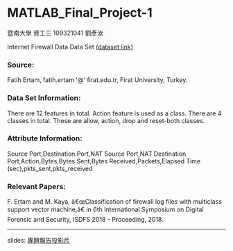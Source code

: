 # MATLAB_Final_Project-1

暨南大學 資工三 109321041 劉彥汝

Internet Firewall Data Data Set
[ (dataset link)](https://archive.ics.uci.edu/ml/datasets/Internet+Firewall+Data)

### Source: 
Fatih Ertam, fatih.ertam '@' firat.edu.tr, Firat University, Turkey.

### Data Set Information: 
There are 12 features in total. Action feature is used as a class. There are 4 classes in total. These are allow, action, drop and reset-both classes.

### Attribute Information: 
Source Port,Destination Port,NAT Source Port,NAT Destination Port,Action,Bytes,Bytes Sent,Bytes Received,Packets,Elapsed Time (sec),pkts_sent,pkts_received


### Relevant Papers: 
F. Ertam and M. Kaya, â€œClassification of firewall log files with multiclass support vector machine,â€ in 6th International Symposium on Digital Forensic and Security, ISDFS 2018 - Proceeding, 2018.

---
 slides:
[專題報告投影片](https://github.com/andrew76214/MATLAB_Final_Project-1/blob/main/report.pdf)
